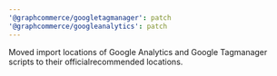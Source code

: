 ```yaml
---
'@graphcommerce/googletagmanager': patch
'@graphcommerce/googleanalytics': patch
---
```


Moved import locations of Google Analytics and Google Tagmanager scripts to their officialrecommended locations.

